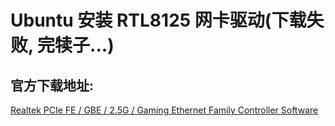 # Ubuntu 安装 RTL8125 网卡驱动(下载失败, 完犊子...)

## 官方下载地址:
[Realtek PCIe FE / GBE / 2.5G / Gaming Ethernet Family Controller Software](https://www.realtek.com/en/component/zoo/category/network-interface-controllers-10-100-1000m-gigabit-ethernet-pci-express-software)